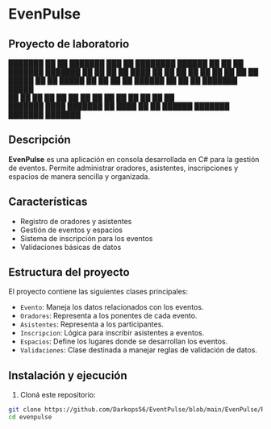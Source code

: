 # EvenPulse 
## Proyecto de laboratorio

███████ ██    ██ ███████ ███    ██ ████████ ██████  ██    ██ ██      ███████ ███████ 
██      ██    ██ ██      ████   ██    ██    ██   ██ ██    ██ ██      ██      ██      
█████   ██    ██ █████   ██ ██  ██    ██    ██████  ██    ██ ██      ███████ █████   
██       ██  ██  ██      ██  ██ ██    ██    ██      ██    ██ ██           ██ ██      
███████   ████   ███████ ██   ████    ██    ██       ██████  ███████ ███████ ███████ 
                                                                                     
                                                                           
## Descripción

**EvenPulse** es una aplicación en consola desarrollada en C# para la gestión de eventos. Permite administrar oradores, asistentes, inscripciones y espacios de manera sencilla y organizada.

## Características

- Registro de oradores y asistentes
- Gestión de eventos y espacios
- Sistema de inscripción para los eventos
- Validaciones básicas de datos
 
## Estructura del proyecto

El proyecto contiene las siguientes clases principales:

- `Evento`: Maneja los datos relacionados con los eventos.
- `Oradores`: Representa a los ponentes de cada evento.
- `Asistentes`: Representa a los participantes.
- `Inscripcion`: Lógica para inscribir asistentes a eventos.
- `Espacios`: Define los lugares donde se desarrollan los eventos.
- `Validaciones`: Clase destinada a manejar reglas de validación de datos.

## Instalación y ejecución

1. Cloná este repositorio:

```bash
git clone https://github.com/Darkops56/EventPulse/blob/main/EvenPulse/Program.cs
cd evenpulse
